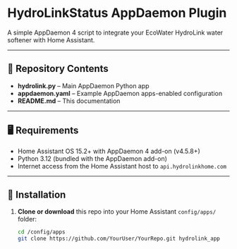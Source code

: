 # HydroLinkStatus AppDaemon Plugin

A simple AppDaemon 4 script to integrate your EcoWater HydroLink water softener with Home Assistant.

---

## 📂 Repository Contents

- **hydrolink.py** – Main AppDaemon Python app  
- **appdaemon.yaml** – Example AppDaemon apps-enabled configuration  
- **README.md** – This documentation  

---

## 🖥️ Requirements

- Home Assistant OS 15.2+ with AppDaemon 4 add-on (v4.5.8+)  
- Python 3.12 (bundled with the AppDaemon add-on)  
- Internet access from the Home Assistant host to `api.hydrolinkhome.com`  

---

## 🚀 Installation

1. **Clone or download** this repo into your Home Assistant `config/apps/` folder:

   ```bash
   cd /config/apps
   git clone https://github.com/YourUser/YourRepo.git hydrolink_app
